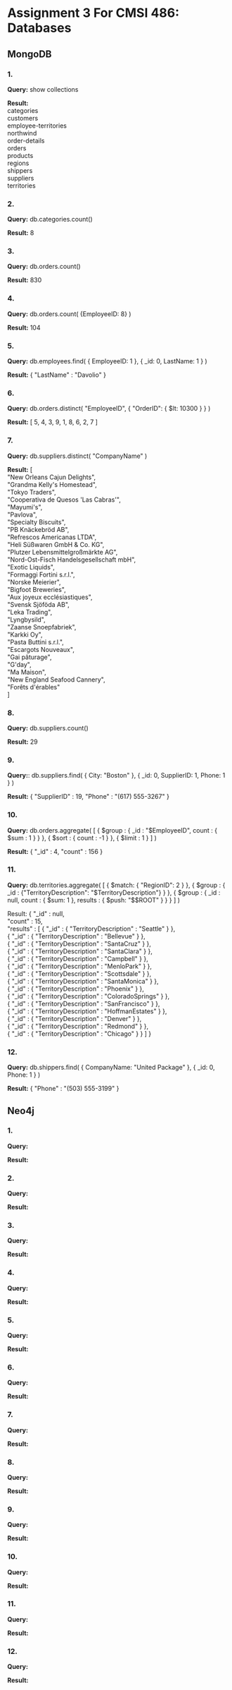 # Assignment 3 For CMSI 486: Databases

## MongoDB
### 1.
**Query:** show collections

**Result:**\
categories\
customers\
employee-territories\
northwind\
order-details\
orders\
products\
regions\
shippers\
suppliers\
territories


### 2.
**Query:** db.categories.count()

**Result:** 8

### 3.
**Query:** db.orders.count()

**Result:** 830

### 4.
**Query:** db.orders.count( {EmployeeID: 8} )

**Result:** 104

### 5.
**Query:** db.employees.find( { EmployeeID: 1 }, { _id: 0, LastName: 1 } )

**Result:** { "LastName" : "Davolio" }

### 6.
**Query:** db.orders.distinct( "EmployeeID", { "OrderID": { $lt: 10300 } } )

**Result:** [ 5, 4, 3, 9, 1, 8, 6, 2, 7 ]

### 7. 
**Query:** db.suppliers.distinct( "CompanyName" )

**Result:** [  
	"New Orleans Cajun Delights",  
	"Grandma Kelly's Homestead",  
	"Tokyo Traders",  
	"Cooperativa de Quesos 'Las Cabras'",  
	"Mayumi's",  
	"Pavlova",  
	"Specialty Biscuits",  
	"PB Knäckebröd AB",  
	"Refrescos Americanas LTDA",  
	"Heli Süßwaren GmbH & Co. KG",  
	"Plutzer Lebensmittelgroßmärkte AG",  
	"Nord-Ost-Fisch Handelsgesellschaft mbH",  
	"Exotic Liquids",  
	"Formaggi Fortini s.r.l.",  
	"Norske Meierier",  
	"Bigfoot Breweries",  
	"Aux joyeux ecclésiastiques",  
	"Svensk Sjöföda AB",  
	"Leka Trading",  
	"Lyngbysild",  
	"Zaanse Snoepfabriek",  
	"Karkki Oy",  
	"Pasta Buttini s.r.l.",  
	"Escargots Nouveaux",  
	"Gai pâturage",  
	"G'day",  
	"Ma Maison",  
	"New England Seafood Cannery",  
	"Forêts d'érables"  
]  

### 8. 
**Query:** db.suppliers.count()

**Result:** 29

### 9. 
**Query:**: db.suppliers.find( { City: "Boston" }, { _id: 0, SupplierID: 1, Phone: 1 } )

**Result:** { "SupplierID" : 19, "Phone" : "(617) 555-3267" }

### 10. 
**Query:** db.orders.aggregate( [ { $group : { _id : "$EmployeeID", count : { $sum : 1 } } }, { $sort : { count : -1 } }, { $limit : 1 } ] )

**Result:** { "_id" : 4, "count" : 156 }

### 11. 
**Query:** db.territories.aggregate( [ { $match: { "RegionID": 2 } }, { $group : { _id : {"TerritoryDescription": "$TerritoryDescription"} } }, { $group : { _id : null, count : { $sum: 1 }, results : { $push: "$$ROOT" } } } ] )

Result: { "_id" : null,  
"count" : 15,  
"results" : [ { "_id" : { "TerritoryDescription" : "Seattle" } },  
{ "_id" : { "TerritoryDescription" : "Bellevue" } },  
{ "_id" : { "TerritoryDescription" : "SantaCruz" } },  
{ "_id" : { "TerritoryDescription" : "SantaClara" } },  
{ "_id" : { "TerritoryDescription" : "Campbell" } },  
{ "_id" : { "TerritoryDescription" : "MenloPark" } },  
{ "_id" : { "TerritoryDescription" : "Scottsdale" } },  
{ "_id" : { "TerritoryDescription" : "SantaMonica" } },  
{ "_id" : { "TerritoryDescription" : "Phoenix" } },  
{ "_id" : { "TerritoryDescription" : "ColoradoSprings" } },  
{ "_id" : { "TerritoryDescription" : "SanFrancisco" } },  
{ "_id" : { "TerritoryDescription" : "HoffmanEstates" } },  
{ "_id" : { "TerritoryDescription" : "Denver" } },  
{ "_id" : { "TerritoryDescription" : "Redmond" } },  
{ "_id" : { "TerritoryDescription" : "Chicago" } } ] }

### 12. 
**Query:** db.shippers.find( { CompanyName: "United Package" }, { _id: 0, Phone: 1 } )

**Result:** { "Phone" : "(503) 555-3199" }

## Neo4j

### 1. 
**Query:** 

**Result:**

### 2. 
**Query:** 

**Result:**

### 3. 
**Query:** 

**Result:**

### 4. 
**Query:** 

**Result:**

### 5. 
**Query:** 

**Result:**

### 6. 
**Query:** 

**Result:**

### 7. 
**Query:** 

**Result:**

### 8. 
**Query:** 

**Result:**

### 9. 
**Query:** 

**Result:**

### 10. 
**Query:** 

**Result:**

### 11. 
**Query:** 

**Result:**

### 12. 
**Query:** 

**Result:**







